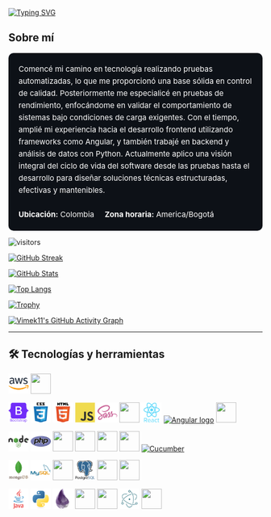 <!-- Typing Effect -->
[![Typing SVG](https://readme-typing-svg.herokuapp.com?lines=Kevin-Mariño()-%3Edev+%3F++true+%3A+true)](https://git.io/typing-svg)


<h2 align="left">Sobre mí</h2>

<div align="left" style="background-color:#0d1117; padding: 20px; border-radius: 10px; color: white; font-size: 15px; line-height: 1.6;">
  Comencé mi camino en tecnología realizando pruebas automatizadas, lo que me proporcionó una base sólida en control de calidad. Posteriormente me especialicé en pruebas de rendimiento, enfocándome en validar el comportamiento de sistemas bajo condiciones de carga exigentes. Con el tiempo, amplié mi experiencia hacia el desarrollo frontend utilizando frameworks como Angular, y también trabajé en backend y análisis de datos con Python. Actualmente aplico una visión integral del ciclo de vida del software desde las pruebas hasta el desarrollo para diseñar soluciones técnicas estructuradas, efectivas y mantenibles.<br><br>
  <strong>Ubicación:</strong> Colombia &nbsp;&nbsp;&nbsp; <strong>Zona horaria:</strong> America/Bogotá
</div>


<!-- Visitor Badge -->
![visitors](https://img.shields.io/badge/dynamic/json?color=green&label=Visitas&query=value&url=https://api.countapi.xyz/hit/Vimek11.profile/visits)

<!-- GitHub Stats -->
[![GitHub Streak](https://github-readme-streak-stats.herokuapp.com?user=Vimek11&theme=radical&hide_border=true&date_format=j%20M%5B%20Y%5D&locale=es)](https://git.io/streak-stats)

[![GitHub Stats](https://github-readme-stats.vercel.app/api?username=Vimek11&show_icons=true&theme=radical&hide_border=true&locale=es)](https://github.com/Vimek11/github-readme-stats)

[![Top Langs](https://github-readme-stats.vercel.app/api/top-langs/?username=Vimek11&layout=compact&theme=radical&hide_border=true)](https://github.com/Vimek11)

[![Trophy](https://github-profile-trophy.vercel.app/?username=Vimek11&theme=dracula&no-frame=true&margin-w=15&margin-h=15&locale=es)](https://github.com/Vimek11/github-profile-trophy)

[![Vimek11's GitHub Activity Graph](https://github-readme-activity-graph.vercel.app/graph?username=Vimek11&theme=dracula&area=true&hide_border=true)](https://github.com/Ashutosh00710/github-readme-activity-graph)

<!-- GitHub Metrics -->
<!-- ![Metrics](https://metrics.lecoq.io/Vimek11?template=classic&base.indepth=false&base.hireable=false&config.timezone=America%2FBogota) -->

---

## 🛠 Tecnologías y herramientas

<p align="left">
  <!-- Cloud -->
  <a href="https://aws.amazon.com" target="_blank"><img src="https://raw.githubusercontent.com/devicons/devicon/master/icons/amazonwebservices/amazonwebservices-original-wordmark.svg" width="40" height="40"/></a>
  <a href="https://azure.microsoft.com/en-in/" target="_blank"><img src="https://www.vectorlogo.zone/logos/microsoft_azure/microsoft_azure-icon.svg" width="40" height="40"/></a>

  <!-- Frontend -->
  <a href="https://getbootstrap.com" target="_blank"><img src="https://raw.githubusercontent.com/devicons/devicon/master/icons/bootstrap/bootstrap-plain-wordmark.svg" width="40" height="40"/></a>
  <a href="https://www.w3schools.com/css/" target="_blank"><img src="https://raw.githubusercontent.com/devicons/devicon/master/icons/css3/css3-original-wordmark.svg" width="40" height="40"/></a>
  <a href="https://www.w3.org/html/" target="_blank"><img src="https://raw.githubusercontent.com/devicons/devicon/master/icons/html5/html5-original-wordmark.svg" width="40" height="40"/></a>
  <a href="https://developer.mozilla.org/en-US/docs/Web/JavaScript" target="_blank"><img src="https://raw.githubusercontent.com/devicons/devicon/master/icons/javascript/javascript-original.svg" width="40" height="40"/></a>
  <a href="https://sass-lang.com" target="_blank"><img src="https://raw.githubusercontent.com/devicons/devicon/master/icons/sass/sass-original.svg" width="40" height="40"/></a>
  <a href="https://tailwindcss.com/" target="_blank"><img src="https://www.vectorlogo.zone/logos/tailwindcss/tailwindcss-icon.svg" width="40" height="40"/></a>
  <a href="https://reactjs.org/" target="_blank"><img src="https://raw.githubusercontent.com/devicons/devicon/master/icons/react/react-original-wordmark.svg" width="40" height="40"/></a>
  <a href="https://angular.io/" target="_blank"><img src="https://angular.io/assets/images/logos/angular/angular.svg" width="40" height="40" alt="Angular logo" /></a>
  <a href="https://nextjs.org/" target="_blank"><img src="https://cdn.worldvectorlogo.com/logos/nextjs-2.svg" width="40" height="40"/></a>

  <!-- Backend & Testing -->
  <a href="https://nodejs.org" target="_blank"><img src="https://raw.githubusercontent.com/devicons/devicon/master/icons/nodejs/nodejs-original-wordmark.svg" width="40" height="40"/></a>
  <a href="https://www.php.net" target="_blank"><img src="https://raw.githubusercontent.com/devicons/devicon/master/icons/php/php-original.svg" width="40" height="40"/></a>
  <a href="https://symfony.com" target="_blank"><img src="https://symfony.com/logos/symfony_black_03.svg" width="40" height="40"/></a>
  <a href="https://travis-ci.org" target="_blank"><img src="https://www.vectorlogo.zone/logos/travis-ci/travis-ci-icon.svg" width="40" height="40"/></a>
  <a href="https://circleci.com" target="_blank"><img src="https://www.vectorlogo.zone/logos/circleci/circleci-icon.svg" width="40" height="40"/></a>
  <a href="https://jmeter.apache.org/" target="_blank"><img src="https://jmeter.apache.org/images/logo.svg" width="40" height="40"/></a>
  <a href="https://cucumber.io/" target="_blank"><img src="https://cdn.jsdelivr.net/gh/devicons/devicon/icons/cucumber/cucumber-plain.svg" width="40" height="40" alt="Cucumber" /></a>


  <!-- Databases -->
  <a href="https://www.mongodb.com/" target="_blank"><img src="https://raw.githubusercontent.com/devicons/devicon/master/icons/mongodb/mongodb-original-wordmark.svg" width="40" height="40"/></a>
  <a href="https://www.mysql.com/" target="_blank"><img src="https://raw.githubusercontent.com/devicons/devicon/master/icons/mysql/mysql-original-wordmark.svg" width="40" height="40"/></a>
  <a href="https://www.microsoft.com/en-us/sql-server" target="_blank"><img src="https://www.svgrepo.com/show/303229/microsoft-sql-server-logo.svg" width="40" height="40"/></a>
  <a href="https://www.postgresql.org" target="_blank"><img src="https://raw.githubusercontent.com/devicons/devicon/master/icons/postgresql/postgresql-original-wordmark.svg" width="40" height="40"/></a>
  <a href="https://www.sqlite.org/" target="_blank"><img src="https://www.vectorlogo.zone/logos/sqlite/sqlite-icon.svg" width="40" height="40"/></a>
  <a href="https://mariadb.org/" target="_blank"><img src="https://www.vectorlogo.zone/logos/mariadb/mariadb-icon.svg" width="40" height="40"/></a>

  <!-- Tools -->
  <a href="https://www.java.com" target="_blank"><img src="https://raw.githubusercontent.com/devicons/devicon/master/icons/java/java-original-wordmark.svg" width="40" height="40"/></a>
  <a href="https://www.python.org" target="_blank"><img src="https://raw.githubusercontent.com/devicons/devicon/master/icons/python/python-original.svg" width="40" height="40"/></a>
  <a href="https://elixir-lang.org/" target="_blank"><img src="https://raw.githubusercontent.com/devicons/devicon/master/icons/elixir/elixir-original.svg" width="40" height="40"/></a>
  <a href="https://git-scm.com/" target="_blank"><img src="https://www.vectorlogo.zone/logos/git-scm/git-scm-icon.svg" width="40" height="40"/></a>
  <a href="https://postman.com" target="_blank"><img src="https://www.vectorlogo.zone/logos/getpostman/getpostman-icon.svg" width="40" height="40"/></a>
  <a href="https://www.electronjs.org" target="_blank"><img src="https://raw.githubusercontent.com/devicons/devicon/master/icons/electron/electron-original.svg" width="40" height="40"/></a>
  <a href="https://www.figma.com/" target="_blank"><img src="https://www.vectorlogo.zone/logos/figma/figma-icon.svg" width="40" height="40"/></a>
</p>
